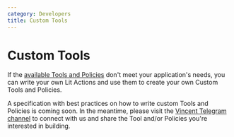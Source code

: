 ```yaml
---
category: Developers
title: Custom Tools
---
```


# Custom Tools

If the [available Tools and Policies](./Quick-Start.md#1-selecting-tools--policies) don't meet your application's needs, you can write your own Lit Actions and use them to create your own Custom Tools and Policies.

A specification with best practices on how to write custom Tools and Policies is coming soon. In the meantime, please visit the [Vincent Telegram channel](https://t.me/c/2038294753/3289) to connect with us and share the Tool and/or Policies you're interested in building.